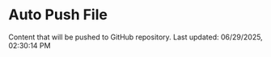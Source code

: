 # Auto Push File

Content that will be pushed to GitHub repository.
Last updated: 06/29/2025, 02:30:14 PM